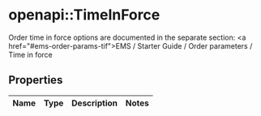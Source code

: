 # openapi::TimeInForce

Order time in force options are documented in the separate section: <a href=\"#ems-order-params-tif\">EMS / Starter Guide / Order parameters / Time in force</a> 

## Properties
Name | Type | Description | Notes
------------ | ------------- | ------------- | -------------


